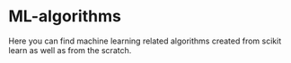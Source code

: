 # ML-algorithms
Here you can find machine learning related algorithms created from scikit learn as well as from the scratch.
